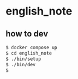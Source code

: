 # english_note

## how to dev

```bash
$ docker compose up
$ cd english_note
$ ./bin/setup
$ ./bin/dev
$
```
